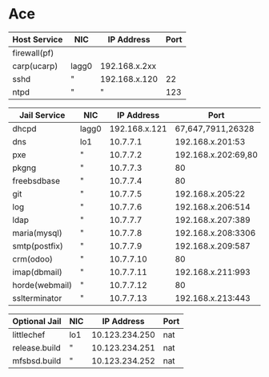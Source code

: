 # Ace

Host Service  | NIC   | IP Address      | Port
--------------|-------|-----------------|-----
firewall(pf)  |       |                 |
carp(ucarp)   | lagg0 | 192.168.x.2xx   |
sshd          | "     | 192.168.x.120   | 22
ntpd          | "     | "               | 123

Jail Service  | NIC   | IP Address      | Port
--------------|-------|-----------------|-----
dhcpd         | lagg0 | 192.168.x.121   | 67,647,7911,26328
dns           | lo1   | 10.7.7.1        | 192.168.x.201:53
pxe           | "     | 10.7.7.2        | 192.168.x.202:69,80
pkgng         | "     | 10.7.7.3        | 80
freebsdbase   | "     | 10.7.7.4        | 80
git           | "     | 10.7.7.5        | 192.168.x.205:22
log           | "     | 10.7.7.6        | 192.168.x.206:514
ldap          | "     | 10.7.7.7        | 192.168.x.207:389
maria(mysql)  | "     | 10.7.7.8        | 192.168.x.208:3306
smtp(postfix) | "     | 10.7.7.9        | 192.168.x.209:587
crm(odoo)     | "     | 10.7.7.10       | 80
imap(dbmail)  | "     | 10.7.7.11       | 192.168.x.211:993
horde(webmail)| "     | 10.7.7.12       | 80
sslterminator | "     | 10.7.7.13       | 192.168.x.213:443

Optional Jail | NIC   | IP Address      | Port
--------------|-------|-----------------|-----
littlechef    | lo1   | 10.123.234.250  | nat
release.build | "     | 10.123.234.251  | nat
mfsbsd.build  | "     | 10.123.234.252  | nat
